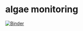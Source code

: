 # algae monitoring

[![Binder](https://mybinder.org/badge_logo.svg)](https://mybinder.org/v2/gh/Kwater-AILab/algae_monitoring.git/HEAD)
